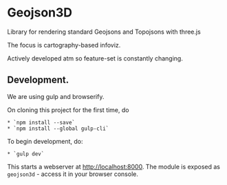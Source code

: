 # Geojson3D

Library for rendering standard Geojsons and Topojsons with three.js

The focus is cartography-based infoviz.

Actively developed atm so feature-set is constantly changing.

## Development.

We are using gulp and browserify.

On cloning this project for the first time, do

    * `npm install --save`
    * `npm install --global gulp-cli`

To begin development, do:

    * `gulp dev`

This starts a webserver at [http://localhost:8000](http://localhost:8000).
The module is exposed as `geojson3d` - access it in your browser console.